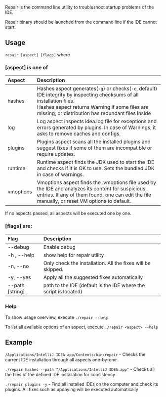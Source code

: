 Repair is the command line utility to troubleshoot startup problems of the IDE. 

Repair binary should be launched from the command line if the IDE cannot start. 

## Usage

`repair [aspect] [flags]` where 

### [aspect] is one of

| Aspect    | Description                                                                                                                                                                                                                      | 
|:----------|:---------------------------------------------------------------------------------------------------------------------------------------------------------------------------------------------------------------------------------|
| hashes    | Hashes aspect generates(`-g`) or checks(`-c`, default) IDE integrity by inspecting checksums of all installation files.<br/> Hashes aspect returns Warning if some files are missing, or distribution has redundant files inside |
| log       | Log aspect inspects idea.log file for exceptions and errors generated by plugins. In case of Warnings, it asks to remove caches and configs.                                                                                     |
| plugins   | Plugins aspect scans all the installed plugins and suggest fixes if some of them are incompatible or require updates.                                                                                                            |
| runtime   | Runtime aspect finds the JDK used to start the IDE and checks if it is OK to use. Sets the bundled JDK in case of warnings.                                                                                                      |
| vmoptions | Vmoptions aspect finds the .vmoptions file used by the IDE and analyzes its content for suspicious entries. If any of them found, one can edit the file manually, or reset VM options to default.                                |

If no aspects passed, all aspects will be executed one by one. 

### [flags] are:

| Flag            | Description                                                      |
|:----------------|:-----------------------------------------------------------------|
| --debug         | Enable debug                                                     |
| -h , --help     | show help for repair utility                                     |
| -n, --no        | Only check the installation. All the fixes will be skipped.      |
| -y, --yes       | Apply all the suggested fixes automatically                      |
| --path [string] | path to the IDE (default is the IDE where the script is located) |


### Help

To show usage overview, execute `./repair --help`

To list all available options of an aspect,  execute `./repair <aspect> --help` 
## Example 

`/Applications/IntelliJ IDEA.app/Contents/bin/repair` - Checks the current IDE installation through all aspects one-by-one 

`./repair hashes --path "/Applications/IntelliJ IDEA.app"` - Checks all the files of the defined IDE installation for consistency

`./repair plugins -y` - Find all installed IDEs on the computer and check its plugins. All fixes such as updaying will be executed automatically  

